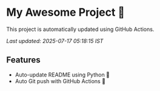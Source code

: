 # My Awesome Project 🚀

This project is automatically updated using GitHub Actions.

_Last updated: 2025-07-17 05:18:15 IST_

## Features
- Auto-update README using Python 🐍
- Auto Git push with GitHub Actions 🤖
